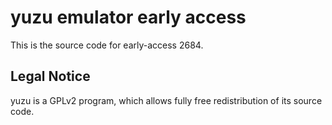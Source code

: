 yuzu emulator early access
=============

This is the source code for early-access 2684.

## Legal Notice

yuzu is a GPLv2 program, which allows fully free redistribution of its source code.